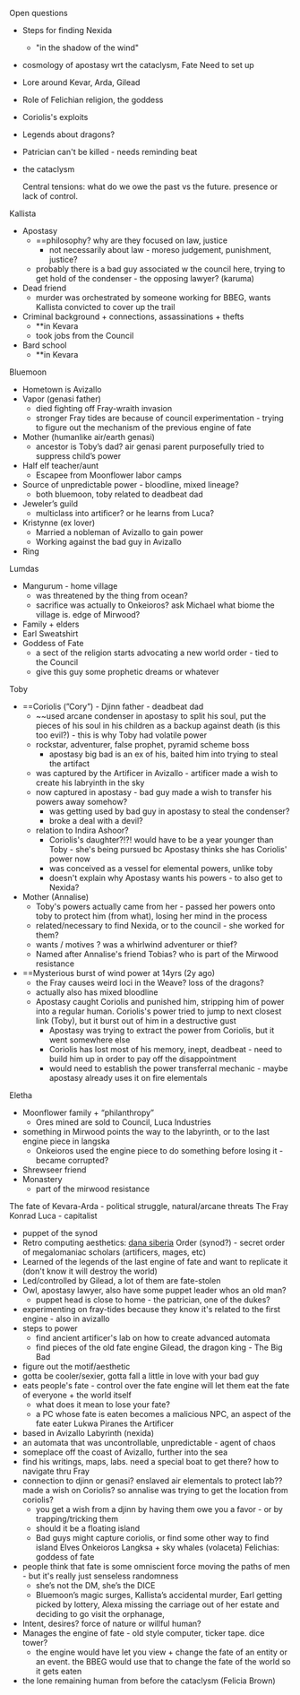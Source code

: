 Open questions
- Steps for finding Nexida
	- "in the shadow of the wind"
- cosmology of apostasy wrt the cataclysm, Fate
Need to set up
- Lore around Kevar, Arda, Gilead
- Role of Felichian religion, the goddess
- Coriolis's exploits
- Legends about dragons? 
- Patrician can't be killed - needs reminding beat
- the cataclysm

  Central tensions: what do we owe the past vs the future. presence or lack of control.

Kallista
- Apostasy
	- ==philosophy? why are they focused on law, justice
		- not necessarily about law - moreso judgement, punishment, justice?
	- probably there is a bad guy associated w the council here, trying to get hold of the condenser - the opposing lawyer? (karuma)
- Dead friend
	- murder was orchestrated by someone working for BBEG, wants Kallista convicted to cover up the trail
- Criminal background + connections, assassinations + thefts
    - **in Kevara
    - took jobs from the Council
- Bard school
    - **in Kevara

Bluemoon
- Hometown is Avizallo
- Vapor (genasi father)
    - died fighting off Fray-wraith invasion
    - stronger Fray tides are because of council experimentation - trying to figure out the mechanism of the previous engine of fate
- Mother (humanlike air/earth genasi)
    - ancestor is Toby’s dad? air genasi parent purposefully tried to suppress child’s power
- Half elf teacher/aunt
    - Escapee from Moonflower labor camps
- Source of unpredictable power - bloodline, mixed lineage?
    - both bluemoon, toby related to deadbeat dad
- Jeweler’s guild
    - multiclass into artificer? or he learns from Luca?
- Kristynne (ex lover)
    - Married a nobleman of Avizallo to gain power
    - Working against the bad guy in Avizallo
- Ring

Lumdas
- Mangurum - home village
    - was threatened by the thing from ocean?
    - sacrifice was actually to Onkeioros? ask Michael what biome the village is. edge of Mirwood? 
- Family + elders
- Earl Sweatshirt
- Goddess of Fate
	- a sect of the religion starts advocating a new world order - tied to the Council
	- give this guy some prophetic dreams or whatever

Toby
- ==Coriolis (”Cory”) - Djinn father - deadbeat dad
	- ~~used arcane condenser in apostasy to split his soul, put the pieces of his soul in his children as a backup against death (is this too evil?) - this is why Toby had volatile power
	- rockstar, adventurer, false prophet, pyramid scheme boss
		- apostasy big bad is an ex of his, baited him into trying to steal the artifact
	- was captured by the Artificer in Avizallo - artificer made a wish to create his labryinth in the sky
	- now captured in apostasy - bad guy made a wish to transfer his powers away somehow?
		- was getting used by bad guy in apostasy to steal the condenser?
		- broke a deal with a devil?
	- relation to Indira Ashoor? 
		- Coriolis's daughter?!?! would have to be a year younger than Toby - she's being pursued bc Apostasy thinks she has Coriolis' power now
		- was conceived as a vessel for elemental powers, unlike toby
		- doesn't explain why Apostasy wants his powers - to also get to Nexida?
- Mother (Annalise)
	- Toby's powers actually came from her - passed her powers onto toby to protect him (from what), losing her mind in the process
	- related/necessary to find Nexida, or to the council - she worked for them?
	- wants / motives ? was a whirlwind adventurer or thief?
	- Named after Annalise's friend Tobias? who is part of the Mirwood resistance
- ==Mysterious burst of wind power at 14yrs (2y ago)
	- the Fray causes weird loci in the Weave? loss of the dragons?
	- actually also has mixed bloodline
	- Apostasy caught Coriolis and punished him, stripping him of power into a regular human. Coriolis's power tried to jump to next closest link (Toby), but it burst out of him in a destructive gust
		- Apostasy was trying to extract the power from Coriolis, but it went somewhere else
		- Coriolis has lost most of his memory, inept, deadbeat - need to build him up in order to pay off the disappointment
		- would need to establish the power transferral mechanic - maybe apostasy already uses it on fire elementals

Eletha
- Moonflower family + “philanthropy”
    - Ores mined are sold to Council, Luca Industries
- something in Mirwood points the way to the labyrinth, or to the last engine piece in langska
	- Onkeioros used the engine piece to do something before losing it - became corrupted?
- Shrewseer friend
- Monastery
    - part of the mirwood resistance

  

The fate of Kevara-Arda - political struggle, natural/arcane threats
The Fray
Konrad Luca - capitalist
- puppet of the synod
- Retro computing aesthetics: [dana siberia](https://newsletter.shifthappens.site/archive/the-cursed-universes-of-dana-sibera/)
Order (synod?) -  secret order of megalomaniac scholars (artificers, mages, etc)
- Learned of the legends of the last engine of fate and want to replicate it (don't know it will destroy the world)
- Led/controlled by Gilead, a lot of them are fate-stolen
- Owl, apostasy lawyer, also have some puppet leader whos an old man?
	- puppet head is close to home - the patrician, one of the dukes?
- experimenting on fray-tides because they know it's related to the first engine - also in avizallo
- steps to power
	- find ancient artificer's lab on how to create advanced automata
	- find pieces of the old fate engine
Gilead, the dragon king - The Big Bad
- figure out the motif/aesthetic
- gotta be cooler/sexier, gotta fall a little in love with your bad guy
- eats people's fate - control over the fate engine will let them eat the fate of everyone + the world itself
	- what does it mean to lose your fate? 
	- a PC whose fate is eaten becomes a malicious NPC, an aspect of the fate eater
Lukwa Piranes the Artificer
- based in Avizallo
Labyrinth (nexida)
- an automata that was uncontrollable, unpredictable - agent of chaos
- someplace off the coast of Avizallo, further into the sea
- find his writings, maps, labs. need a special boat to get there? how to navigate thru Fray
- connection to djinn or genasi? enslaved air elementals to protect lab?? made a wish on Coriolis? so annalise was trying to get the location from coriolis?
	- you get a wish from a djinn by having them owe you a favor - or by trapping/tricking them
	- should it be a floating island
	- Bad guys might capture coriolis, or find some other way to find island
Elves
Onkeioros
Langksa + sky whales (volaceta)
Felichias: goddess of fate
- people think that fate is some omniscient force moving the paths of men - but it's really just senseless randomness
    - she’s not the DM, she’s the DICE
    - Bluemoon’s magic surges, Kallista’s accidental murder, Earl getting picked by lottery, Alexa missing the carriage out of her estate and deciding to go visit the orphanage,
- Intent, desires? force of nature or willful human?
- Manages the engine of fate - old style computer, ticker tape. dice tower?
	- the engine would have let you view + change the fate of an entity or an event. the BBEG would use that to change the fate of the world so it gets eaten
- the lone remaining human from before the cataclysm (Felicia Brown)

